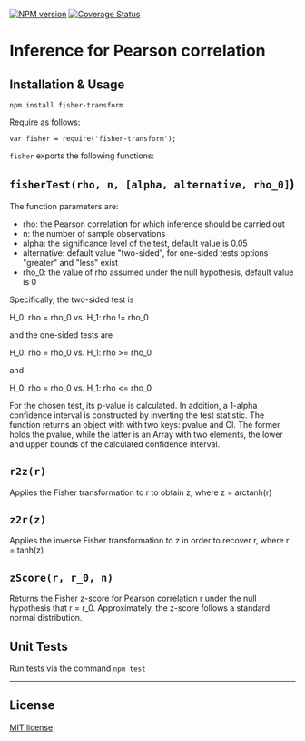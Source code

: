 [![NPM version][npm-image]][npm-url]
[![Coverage Status][coveralls-image]][coveralls-url]

# Inference for Pearson correlation

## Installation & Usage

```
npm install fisher-transform
```

Require as follows:

```
var fisher = require('fisher-transform');
```

`fisher` exports the following functions:

## `fisherTest(rho, n, [alpha, alternative, rho_0]`)

The function parameters are:
- rho: the Pearson correlation for which inference should be carried out
- n: the number of sample observations
- alpha: the significance level of the test, default value is 0.05
- alternative: default value "two-sided", for one-sided tests options "greater" and "less" exist
- rho_0: the value of rho assumed under the null hypothesis, default value is 0

Specifically, the two-sided test is

H_0: rho = rho_0 vs. H_1: rho != rho_0

and the one-sided tests are

H_0: rho = rho_0 vs. H_1: rho >= rho_0

and

H_0: rho = rho_0 vs. H_1: rho <= rho_0

For the chosen test, its p-value is calculated. In addition, a 1-alpha confidence interval is constructed by inverting the test statistic. The function returns an object with with two keys: pvalue and CI. The former holds the pvalue, while the latter is an Array with two elements, the lower and upper bounds of the calculated confidence interval.

## `r2z(r)`

Applies the Fisher transformation to r to obtain z, where z = arctanh(r)

## `z2r(z)`
Applies the inverse Fisher transformation to z in order to recover r, where r = tanh(z)

## `zScore(r, r_0, n)`
Returns the Fisher z-score for Pearson correlation r under the null hypothesis that r = r_0. Approximately, the z-score follows a standard normal distribution.

## Unit Tests

Run tests via the command `npm test`

---
## License

[MIT license](http://opensource.org/licenses/MIT).

[npm-image]: https://badge.fury.io/js/fisher-transform.svg
[npm-url]: http://badge.fury.io/js/fisher-transform

[coveralls-image]: https://img.shields.io/coveralls/Planeshifter/fisher-transform/master.svg
[coveralls-url]: https://coveralls.io/r/Planeshifter/fisher-transform?branch=master
